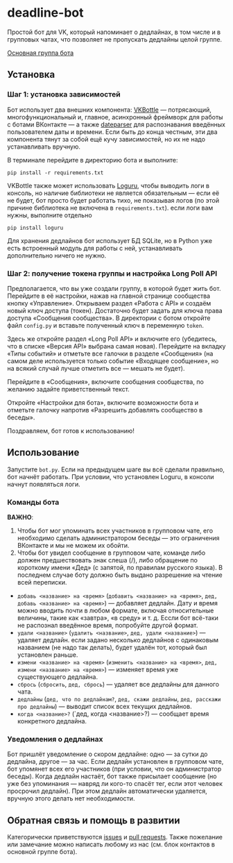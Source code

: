 # deadline-bot
Простой бот для VK, который напоминает о дедлайнах, в том числе и в групповых чатах, что позволяет не пропускать дедлайны целой группе.

[Основная группа бота](https://vk.com/bot_deadline)

## Установка

### Шаг 1: установка зависимостей

Бот использует два внешних компонента: [VKBottle](https://github.com/vkbottle/vkbottle) — потрясающий, многофункциональный и, главное, асинхронный фреймворк для работы с ботами ВКонтакте — а также [dateparser](https://github.com/scrapinghub/dateparser) для распознавания введённых пользователем даты и времени. Если быть до конца честным, эти два компонента тянут за собой ещё кучу зависимостей, но их не надо устанавливать вручную.

В терминале перейдите в директорию бота и выполните:

`pip install -r requirements.txt`

VKBottle также может использовать [Loguru](https://github.com/Delgan/loguru), чтобы выводить логи в консоль, но наличие библиотеки не является обязательным — если её не будет, бот просто будет работать тихо, не показывая логов (по этой причине библиотека не включена в `requirements.txt`). если логи вам нужны, выполните отдельно

`pip install loguru`

Для хранения дедлайнов бот использует БД SQLite, но в Python уже есть встроенный модуль для работы с ней, устанавливать дополнительно ничего не нужно.

### Шаг 2: получение токена группы и настройка Long Poll API

Предполагается, что вы уже создали группу, в которой будет жить бот. Перейдите в её настройки, нажав на главной странице сообщества кнопку «Управление». Открываем раздел «Работа с API» и создаём новый ключ доступа (токен). Достаточно будет задать для ключа права доступа «Сообщения сообщества». В директории с ботом откройте файл `config.py` и вставьте полученный ключ в переменную `token`.

Здесь же откройте раздел «Long Poll API» и включите его (убедитесь, что в списке «Версия API» выбрана самая новая). Перейдите на вкладку «Типы событий» и отметьте все галочки в разделе «Сообщения» (на самом деле используется только событие «Входящее сообщение», но на всякий случай лучше отметить все — мешать не будет).

Перейдите в «Сообщения», включите сообщения сообщества, по желанию задайте приветственный текст.

Откройте «Настройки для бота», включите возможности бота и отметьте галочку напротив «Разрешить добавлять сообщество в беседы».

Поздравляем, бот готов к использованию!

## Использование

Запустите `bot.py`. Если на предыдущем шаге вы всё сделали правильно, бот начнёт работать. При условии, что установлен Loguru, в консоли начнут появляться логи.

### Команды бота

**ВАЖНО**:

1. Чтобы бот мог упоминать всех участников в групповом чате, его необходимо сделать администратором беседы — это ограничения ВКонтакте и мы не можем их обойти.
2. Чтобы бот увидел сообщение в групповом чате, команде либо должен предшествовать знак слеша (/), либо обращение по короткому имени «Дед» (с запятой, по правилам русского языка). В последнем случае боту должно быть выдано разрешение на чтение всей переписки.

* `добавь <название> на <время>` (`добавить <название> на <время>`, `дед, добавь <название> на <время>`) — добавляет дедлайн. Дату и время можно вводить почти в любом формате, включая относительные величины, такие как «завтра», «в среду» и т.&nbsp;д. Ессли бот всё-таки не распознал введённое время, попробуйте другой формат.
* `удали <название>` (`удалить <название>`, `дед, удали <название>`) — удаляет дедлайн. если задано несколько дедлайнов с одинаковым названием (не надо так делать), будет удалён тот, который был установлен раньше.
* `измени <название> на <время>` (`изменить <название> на <время>`, `дед, измени <название> на <время>`) — изменяет время уже существующего дедлайна.
* `сбрось` (`сбросить`, `дед, сбрось`) — удаляет все дедлайны для данного чата.
* `дедлайны` (`дед, что по дедлайнам?`, `дед, скажи дедлайны`, `дед, расскажи про дедлайны`) — выводит список всех текущих дедлайнов.
* `когда <название>?` (`дед, когда <название>?) — сообщает время конкретного дедлайна.

### Уведомления о дедлайнах

Бот пришлёт уведомление о скором дедлайне: одно — за сутки до дедлайна, другое — за час. Если дедлайн установлен в групповом чате, бот упомянет всех его участников (при условии, что он администратор беседы). Когда дедлайн настаёт, бот также присылает сообщение (но уже без упоминания — навряд ли кого-то спасёт тег, если этот человек просрочил дедлайн). При этом дедлайн автоматически удаляется, вручную этого делать нет необходимости.

## Обратная связь и помощь в развитии

Категорически приветствуются [issues](https://github.com/Futyn-Maker/deadline-bot/issues) и [pull requests](https://github.com/Futyn-Maker/deadline-bot/pulls). Также пожелание или замечание можно написать любому из нас (см. блок контактов в основной группе бота).
